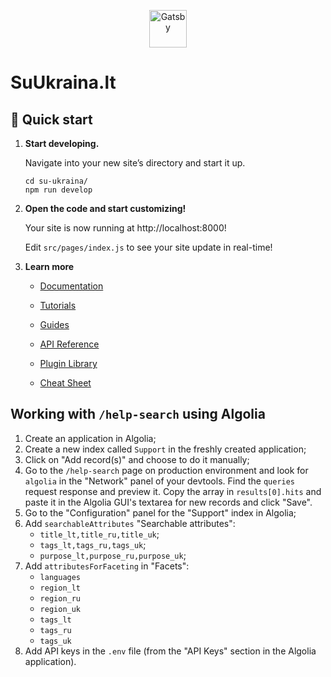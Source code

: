 <p align="center">
  <a href="https://www.gatsbyjs.com/?utm_source=starter&utm_medium=readme&utm_campaign=minimal-starter">
    <img alt="Gatsby" src="https://www.gatsbyjs.com/Gatsby-Monogram.svg" width="60" />
  </a>
</p>

# SuUkraina.lt

## 🚀 Quick start

1.  **Start developing.**

    Navigate into your new site’s directory and start it up.

    ```shell
    cd su-ukraina/
    npm run develop
    ```

2.  **Open the code and start customizing!**

    Your site is now running at http://localhost:8000!

    Edit `src/pages/index.js` to see your site update in real-time!

3.  **Learn more**

    - [Documentation](https://www.gatsbyjs.com/docs/?utm_source=starter&utm_medium=readme&utm_campaign=minimal-starter)

    - [Tutorials](https://www.gatsbyjs.com/tutorial/?utm_source=starter&utm_medium=readme&utm_campaign=minimal-starter)

    - [Guides](https://www.gatsbyjs.com/tutorial/?utm_source=starter&utm_medium=readme&utm_campaign=minimal-starter)

    - [API Reference](https://www.gatsbyjs.com/docs/api-reference/?utm_source=starter&utm_medium=readme&utm_campaign=minimal-starter)

    - [Plugin Library](https://www.gatsbyjs.com/plugins?utm_source=starter&utm_medium=readme&utm_campaign=minimal-starter)

    - [Cheat Sheet](https://www.gatsbyjs.com/docs/cheat-sheet/?utm_source=starter&utm_medium=readme&utm_campaign=minimal-starter)

## Working with `/help-search` using Algolia

1.  Create an application in Algolia;
2.  Create a new index called `Support` in the freshly created application;
3.  Click on "Add record(s)" and choose to do it manually;
4.  Go to the `/help-search` page on production environment and look for
    `algolia` in the "Network" panel of your devtools. Find the
    `queries` request response and preview it. Copy the array in
    `results[0].hits` and paste it in the Algolia GUI's textarea for new
    records and click "Save".
5.  Go to the "Configuration" panel for the "Support" index in Algolia;
6.  Add `searchableAttributes` "Searchable attributes":
    - `title_lt,title_ru,title_uk`;
    - `tags_lt,tags_ru,tags_uk`;
    - `purpose_lt,purpose_ru,purpose_uk`;
7.  Add `attributesForFaceting` in "Facets":
    - `languages`
    - `region_lt`
    - `region_ru`
    - `region_uk`
    - `tags_lt`
    - `tags_ru`
    - `tags_uk`
8.  Add API keys in the `.env` file (from the "API Keys" section in the
    Algolia application).
